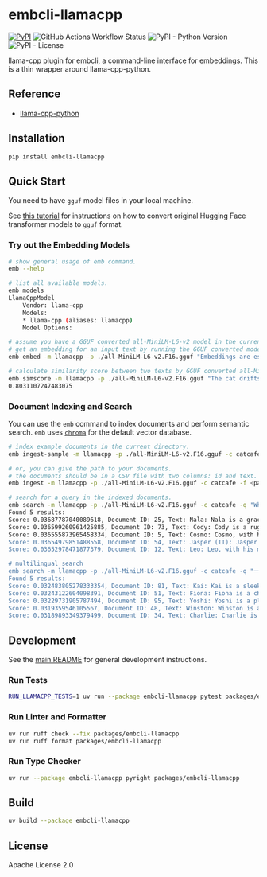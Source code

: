 # embcli-llamacpp

[![PyPI](https://img.shields.io/pypi/v/embcli-llamacpp?label=PyPI)](https://pypi.org/project/embcli-llamacpp/)
![GitHub Actions Workflow Status](https://img.shields.io/github/actions/workflow/status/mocobeta/embcli/ci-llamacpp.yml?logo=github&label=tests)
![PyPI - Python Version](https://img.shields.io/pypi/pyversions/embcli-llamacpp)
![PyPI - License](https://img.shields.io/pypi/l/embcli-llamacpp)

llama-cpp plugin for embcli, a command-line interface for embeddings. This is a thin wrapper around llama-cpp-python.

## Reference

- [llama-cpp-python](https://llama-cpp-python.readthedocs.io/en/latest/)

## Installation

```bash
pip install embcli-llamacpp
```

## Quick Start

You need to have `gguf` model files in your local machine.

See [this tutorial](https://github.com/ggml-org/llama.cpp/discussions/7712) for instructions on how to convert original Hugging Face transformer models to `gguf` format.

### Try out the Embedding Models

```bash
# show general usage of emb command.
emb --help

# list all available models.
emb models
LlamaCppModel
    Vendor: llama-cpp
    Models:
    * llama-cpp (aliases: llamacpp)
    Model Options:

# assume you have a GGUF converted all-MiniLM-L6-v2 model in the current directory.
# get an embedding for an input text by running the GGUF converted model.
emb embed -m llamacpp -p ./all-MiniLM-L6-v2.F16.gguf "Embeddings are essential for semantic search and RAG apps."

# calculate similarity score between two texts by GGUF converted all-MiniLM-L6-v2 model. the default metric is cosine similarity.
emb simscore -m llamacpp -p ./all-MiniLM-L6-v2.F16.gguf "The cat drifts toward sleep." "Sleep dances in the cat's eyes."
0.8031107247483075
```

### Document Indexing and Search

You can use the `emb` command to index documents and perform semantic search. `emb` uses [`chroma`](https://github.com/chroma-core/chroma) for the default vector database.

```bash
# index example documents in the current directory.
emb ingest-sample -m llamacpp -p ./all-MiniLM-L6-v2.F16.gguf -c catcafe --corpus cat-names-en

# or, you can give the path to your documents.
# the documents should be in a CSV file with two columns: id and text. the separator should be comma.
emb ingest -m llamacpp -p ./all-MiniLM-L6-v2.F16.gguf -c catcafe -f <path-to-your-documents>

# search for a query in the indexed documents.
emb search -m llamacpp -p ./all-MiniLM-L6-v2.F16.gguf -c catcafe -q "Who's the naughtiest one?"
Found 5 results:
Score: 0.03687787040089618, Document ID: 25, Text: Nala: Nala is a graceful and queenly cat, often a beautiful cream or light tan color. She moves with quiet dignity and observes her surroundings with intelligent eyes. Nala is affectionate but discerning, choosing her moments for cuddles, and her loyalty to her family is unwavering, a truly regal companion.
Score: 0.036599260961425885, Document ID: 73, Text: Cody: Cody is a ruggedly handsome tabby, adventurous and brave, always ready to explore new territories. He is curious about everything and enjoys interactive play that mimics hunting. Cody is also a loyal companion, offering strong head-butts and rumbling purrs to show his affection and contentment with his family.
Score: 0.036555873965458334, Document ID: 5, Text: Cosmo: Cosmo, with his wide, knowing eyes, seems to ponder the universe's mysteries. He’s an endearingly quirky character, often found investigating unusual objects or engaging in peculiar solo games. Highly intelligent and observant, Cosmo loves exploring new spaces, and his quiet, thoughtful nature makes him a fascinating and unique companion.
Score: 0.03654979851488558, Document ID: 54, Text: Jasper (II): Jasper the Second, distinct from his predecessor, is a playful and highly energetic ginger tom. He loves to chase, tumble, and explore every nook and cranny with boundless enthusiasm. Jasper is also incredibly affectionate, always ready for a cuddle after a vigorous play session, a bundle of orange joy.
Score: 0.03652978471877379, Document ID: 12, Text: Leo: Leo, with his magnificent mane-like ruff, carries himself with regal confidence. He is a natural leader, often surveying his domain from the highest point in the room. Affectionate on his own terms, Leo enjoys a good chin scratch and will reward loyalty with his rumbling purr and majestic presence.

# multilingual search
emb search -m llamacpp -p ./all-MiniLM-L6-v2.F16.gguf -c catcafe -q "一番のいたずら者は誰?"
Found 5 results:
Score: 0.032483805278333354, Document ID: 81, Text: Kai: Kai is a sleek and agile cat, perhaps with exotic origins, possessing a cool and composed demeanor. He is an excellent hunter of toys and enjoys surveying his domain from high perches. Kai is affectionate with his trusted humans, offering quiet companionship and a rumbling purr, a mysteriously charming feline.
Score: 0.03243122604098391, Document ID: 51, Text: Fiona: Fiona is a charming and slightly regal cat, perhaps with long, flowing fur. She enjoys being pampered but is also playful and adventurous when the mood strikes. Fiona is affectionate with her chosen humans, offering gentle purrs and head-boops, expecting adoration in return for her delightful company and elegant presence.
Score: 0.03229731905787494, Document ID: 95, Text: Yoshi: Yoshi is a playful and endearing cat, often with a slightly goofy charm that wins everyone over. He loves interactive toys, especially those he can chase and pounce on. Yoshi is very affectionate, always eager for a pet or a warm lap, his happy purrs filling the room.
Score: 0.0319359546105567, Document ID: 48, Text: Winston: Winston is a distinguished and thoughtful cat, perhaps a British Shorthair, with a calm and composed demeanor. He enjoys observing his surroundings from a comfortable perch and appreciates a predictable routine. Winston is a loyal and affectionate companion, offering quiet comfort and steadfast friendship to his household.
Score: 0.03189893349379499, Document ID: 34, Text: Charlie: Charlie is an affable and curious cat, often seen exploring every corner of the house with an inquisitive tilt to his head. He is friendly with everyone he meets, humans and other pets alike. Charlie enjoys interactive toys and will happily engage in playful banter, a truly sociable feline.
```

## Development

See the [main README](https://github.com/mocobeta/embcli/blob/main/README.md) for general development instructions.

### Run Tests

```bash
RUN_LLAMACPP_TESTS=1 uv run --package embcli-llamacpp pytest packages/embcli-llamacpp/tests/
```

### Run Linter and Formatter

```bash
uv run ruff check --fix packages/embcli-llamacpp
uv run ruff format packages/embcli-llamacpp
```

### Run Type Checker

```bash
uv run --package embcli-llamacpp pyright packages/embcli-llamacpp
```

## Build

```bash
uv build --package embcli-llamacpp
```

## License

Apache License 2.0
